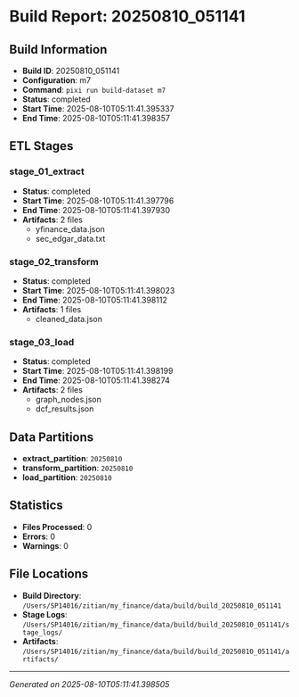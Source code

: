 # Build Report: 20250810_051141

## Build Information

- **Build ID**: 20250810_051141
- **Configuration**: m7
- **Command**: `pixi run build-dataset m7`
- **Status**: completed
- **Start Time**: 2025-08-10T05:11:41.395337
- **End Time**: 2025-08-10T05:11:41.398357

## ETL Stages

### stage_01_extract

- **Status**: completed
- **Start Time**: 2025-08-10T05:11:41.397796
- **End Time**: 2025-08-10T05:11:41.397930
- **Artifacts**: 2 files
  - yfinance_data.json
  - sec_edgar_data.txt

### stage_02_transform

- **Status**: completed
- **Start Time**: 2025-08-10T05:11:41.398023
- **End Time**: 2025-08-10T05:11:41.398112
- **Artifacts**: 1 files
  - cleaned_data.json

### stage_03_load

- **Status**: completed
- **Start Time**: 2025-08-10T05:11:41.398199
- **End Time**: 2025-08-10T05:11:41.398274
- **Artifacts**: 2 files
  - graph_nodes.json
  - dcf_results.json

## Data Partitions

- **extract_partition**: `20250810`
- **transform_partition**: `20250810`
- **load_partition**: `20250810`

## Statistics

- **Files Processed**: 0
- **Errors**: 0
- **Warnings**: 0

## File Locations

- **Build Directory**: `/Users/SP14016/zitian/my_finance/data/build/build_20250810_051141`
- **Stage Logs**: `/Users/SP14016/zitian/my_finance/data/build/build_20250810_051141/stage_logs/`
- **Artifacts**: `/Users/SP14016/zitian/my_finance/data/build/build_20250810_051141/artifacts/`

---
*Generated on 2025-08-10T05:11:41.398505*
